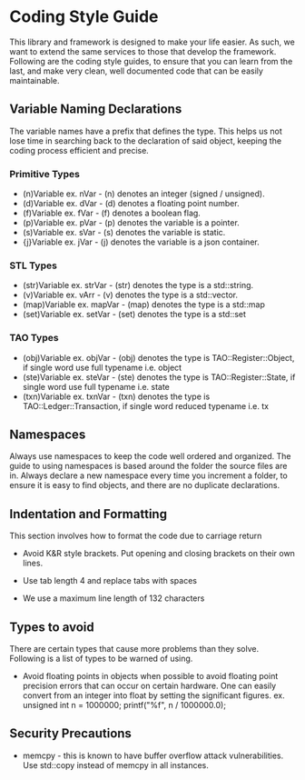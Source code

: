 # Coding Style Guide

This library and framework is designed to make your life easier. As such, we want to extend the same services to those that develop the framework. Following are the coding style guides, to ensure that you can learn from the last, and make very clean, well documented code that can be easily maintainable.


## Variable Naming Declarations

The variable names have a prefix that defines the type. This helps us not lose time in searching back to the declaration of said object, keeping the coding process efficient and precise.


### Primitive Types

* (n)Variable ex. nVar - (n) denotes an integer (signed / unsigned).
* (d)Variable ex. dVar - (d) denotes a floating point number.
* (f)Variable ex. fVar - (f) denotes a boolean flag.
* (p)Variable ex. pVar - (p) denotes the variable is a pointer.
* (s)Variable ex. sVar - (s) denotes the variable is static.
* {j}Variable ex. jVar - (j) denotes the variable is a json container.

### STL Types

* (str)Variable ex. strVar - (str) denotes the type is a std::string.
* (v)Variable   ex. vArr     - (v)   denotes the type is a std::vector.
* (map)Variable ex. mapVar - (map) denotes the type is a std::map
* (set)Variable ex. setVar - (set) denotes the type is a std::set

### TAO Types
* (obj)Variable ex. objVar - (obj) denotes the type is TAO::Register::Object, if single word use full typename i.e. object
* (ste)Variable ex. steVar - (ste) denotes the type is TAO::Register::State, if single word use full typename i.e. state
* (txn)Variable ex. txnVar - (txn) denotes the type is TAO::Ledger::Transaction, if single word reduced typename i.e. tx 

## Namespaces

Always use namespaces to keep the code well ordered and organized. The guide to using namespaces is based around the folder the source files are in. Always declare a new namespace every time you increment a folder, to ensure it is easy to find objects, and there are no duplicate declarations.


## Indentation and Formatting

This section involves how to format the code due to carriage return

* Avoid K&R style brackets. Put opening and closing brackets on their own lines.

* Use tab length 4 and replace tabs with spaces

* We use a maximum line length of 132 characters


## Types to avoid

There are certain types that cause more problems than they solve. Following is a list of types to be warned of using.

* Avoid floating points in objects when possible to avoid floating point precision errors that can occur on certain hardware. One can easily convert from an integer into float by setting the significant figures. ex. unsigned int n = 1000000; printf("%f", n / 1000000.0);


## Security Precautions

* memcpy - this is known to have buffer overflow attack vulnerabilities. Use std::copy instead of memcpy in all instances.
